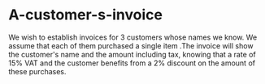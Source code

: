 # A-customer-s-invoice
We wish to establish invoices for 3 customers whose names we know. We assume that each of them purchased a single item .The invoice will show the customer's name and the amount including tax, knowing that a rate of 15% VAT and the customer benefits from a 2% discount on the amount of these purchases.
